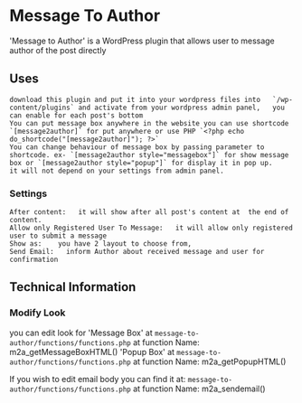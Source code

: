 # Message To Author
'Message to Author' is a WordPress plugin that  allows user to message author of the post directly 

## Uses
    download this plugin and put it into your wordpress files into   `/wp-content/plugins` and activate from your wordpress admin panel,   you can enable for each post's bottom
    You can put message box anywhere in the website you can use shortcode `[message2author]` for put anywhere or use PHP `<?php echo do_shortcode("[message2author]"); ?>`
    You can change behaviour of message box by passing parameter to shortcode. ex- `[message2author style="messagebox"]` for show message box or `[message2author style="popup"]` for display it in pop up.
    it will not depend on your settings from admin panel.

### Settings
    After content:   it will show after all post's content at  the end of content.
    Allow only Registered User To Message:   it will allow only registered user to submit a message
    Show as:    you have 2 layout to choose from,
    Send Email:   inform Author about received message and user for confirmation

## Technical Information

### Modify Look
   you can edit look for 
        'Message Box'   at `message-to-author/functions/functions.php` at  function Name:   m2a_getMessageBoxHTML()
        'Popup Box'     at `message-to-author/functions/functions.php` at  function Name:   m2a_getPopupHTML()

   If you wish to edit email body you can find it at: `message-to-author/functions/functions.php` at function Name:  m2a_sendemail()
   
